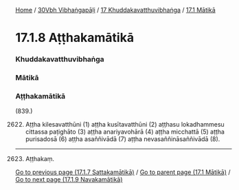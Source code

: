 
[Home](/) / [30Vbh Vibhaṅgapāḷi](../../../30Vbh.md) / [17 Khuddakavatthuvibhaṅga](../../17.md) / [17.1 Mātikā](../17.1.md)

# 17.1.8 Aṭṭhakamātikā

### Khuddakavatthuvibhaṅga

### Mātikā

### Aṭṭhakamātikā

(839.)

2622. Aṭṭha kilesavatthūni (1) aṭṭha kusītavatthūni (2) aṭṭhasu lokadhammesu cittassa paṭighāto (3) aṭṭha anariyavohārā (4) aṭṭha micchattā (5) aṭṭha purisadosā (6) aṭṭha asaññivādā (7) aṭṭha nevasaññināsaññivādā (8).

---

2623. Aṭṭhakaṃ.



[Go to previous page (17.1.7 Sattakamātikā)](17.1.7.md) / [Go to parent page (17.1 Mātikā)](../17.1.md) / [Go to next page (17.1.9 Navakamātikā)](17.1.9.md)


